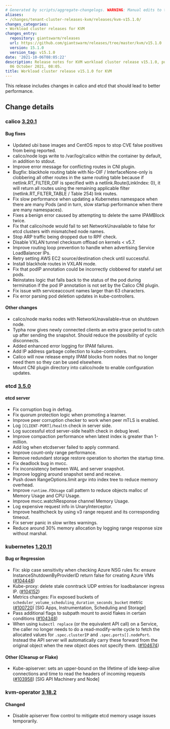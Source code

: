 ```yaml
---
# Generated by scripts/aggregate-changelogs. WARNING: Manual edits to this files will be overwritten.
aliases:
- /changes/tenant-cluster-releases-kvm/releases/kvm-v15.1.0/
changes_categories:
- Workload cluster releases for KVM
changes_entry:
  repository: giantswarm/releases
  url: https://github.com/giantswarm/releases/tree/master/kvm/v15.1.0
  version: 15.1.0
  version_tag: v15.1.0
date: '2021-10-06T08:05:22'
description: Release notes for KVM workload cluster release v15.1.0, published on
  06 October 2021, 08:05.
title: Workload cluster release v15.1.0 for KVM
---
```


This release includes changes in calico and etcd that should lead to better performance.

## Change details


### calico [3.20.1](https://github.com/projectcalico/calico/releases/tag/v3.20.1)

#### Bug fixes
- Updated ubi base images and CentOS repos to stop CVE false positives from being reported.
- calico/node logs write to /var/log/calico within the container by default, in addition to stdout.
- Improve error message for conflicting routes in CNI plugin.
- Bugfix: blackhole routing table with No-OIF / InterfaceNone-only is clobbering all other routes in the same routing table because if netlink.RT_FILTER_OIF is specified with a netlink.Route{LinkIndex: 0}, it will return all routes using the remaining applicable filter (netlink.RT_FILTER_TABLE / Table 254) link routes.
- Fix slow performance when updating a Kubernetes namespace when there are many Pods (and in turn, slow startup performance when there are many namespaces).
- Fixes a benign error caused by attempting to delete the same IPAMBlock twice.
- Fix that calico/node would fail to set NetworkUnavailable to false for etcd clusters with mismatched node names.
- Stop ARP traffic being dropped due to RPF check.
- Disable VXLAN tunnel checksum offload on kernels < v5.7.
- Improve routing loop prevention to handle when advertising Service LoadBalancer IPs.
- Retry setting AWS EC2 source/destination check until successful.
- Install blackhole routes in VXLAN mode.
- Fix that podIP annotation could be incorrectly clobbered for stateful set pods.
- Reinstates logic that falls back to the status of the pod during termination if the pod IP annotation is not set by the Calico CNI plugin.
- Fix issue with serviceaccount names larger than 63 characters.
- Fix error parsing pod deletion updates in kube-controllers.

#### Other changes

- calico/node marks nodes with NetworkUnavailable=true on shutdown node.
- Typha now gives newly connected clients an extra grace period to catch up after sending the snapshot. Should reduce the possibility of cyclic disconnects.
- Added enhanced error logging for IPAM failures.
- Add IP address garbage collection to kube-controllers.
- Calico will now release empty IPAM blocks from nodes that no longer need them so they can be used elsewhere.
- Mount CNI plugin directory into calico/node to enable configuration updates.

### etcd [3.5.0](https://github.com/etcd-io/etcd/releases/tag/v3.5.0)

#### etcd server

- Fix corruption bug in defrag.
- Fix quorum protection logic when promoting a learner.
- Improve peer corruption checker to work when peer mTLS is enabled.
- Log `[CLIENT-PORT]/health` check in server side.
- Log successful etcd server-side health check in debug level.
- Improve compaction performance when latest index is greater than 1-million.
- Add log when etcdserver failed to apply command.
- Improve count-only range performance.
- Remove redundant storage restore operation to shorten the startup time.
- Fix deadlock bug in mvcc.
- Fix inconsistency between WAL and server snapshot.
- Improve logging around snapshot send and receive.
- Push down RangeOptions.limit argv into index tree to reduce memory overhead.
- Improve `runtime.FDUsage` call pattern to reduce objects malloc of Memory Usage and CPU Usage.
- Improve mvcc.watchResponse channel Memory Usage.
- Log expensive request info in UnaryInterceptor.
- Improve healthcheck by using v3 range request and its corresponding timeout.
- Fix server panic in slow writes warnings.
- Reduce around 30% memory allocation by logging range response size without marshal.

### kubernetes [1.20.11](https://github.com/kubernetes/kubernetes/releases/tag/v1.20.11)

#### Bug or Regression
- Fix: skip case sensitivity when checking Azure NSG rules
  fix: ensure InstanceShutdownByProviderID return false for creating Azure VMs ([#104448](https://github.com/kubernetes/kubernetes/pull/104448))
- Kube-proxy: delete stale conntrack UDP entries for loadbalancer ingress IP. ([#104152](https://github.com/kubernetes/kubernetes/pull/104152))
- Metrics changes: Fix exposed buckets of `scheduler_volume_scheduling_duration_seconds_bucket` metric ([#100720](https://github.com/kubernetes/kubernetes/pull/100720)) [SIG Apps, Instrumentation, Scheduling and Storage]
- Pass additional flags to subpath mount to avoid flakes in certain conditions ([#104348](https://github.com/kubernetes/kubernetes/pull/104348))
- When using `kubectl replace` (or the equivalent API call) on a Service, the caller no longer needs to do a read-modify-write cycle to fetch the allocated values for `.spec.clusterIP` and `.spec.ports[].nodePort`.  Instead the API server will automatically carry these forward from the original object when the new object does not specify them. ([#104674](https://github.com/kubernetes/kubernetes/pull/104674))

#### Other (Cleanup or Flake)
- Kube-apiserver: sets an upper-bound on the lifetime of idle keep-alive connections and time to read the headers of incoming requests ([#103958](https://github.com/kubernetes/kubernetes/pull/103958)) [SIG API Machinery and Node]

### kvm-operator [3.18.2](https://github.com/giantswarm/kvm-operator/releases/tag/v3.18.2)

#### Changed
- Disable apiserver flow control to mitigate etcd memory usage issues temporarily.
